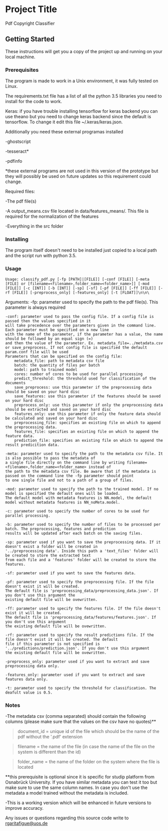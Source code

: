# Project Title

Pdf Copyright Classifier

## Getting Started

These instructions will get you a copy of the project up and running on your local machine.

### Prerequisites

The program is made to work in a Unix environment, it was fully tested on Linux.

The requirements.txt file has a list of all the python 3.5 libraries you need to install for the 
code to work.

Keras: if you have trouble installing tensorflow for keras backend you can use theano but you need to change keras 
backend since the default is tensorflow. To change it edit this file ~/.keras/keras.json.

Additionally you need these external programas installed 

-ghostscript

-tesseract*

-pdfinfo

*these external programs are not used in this version of the prototype but they will possibly be used on future updates so this requirement could change.

Required files:

-The pdf file(s)

-A output_means.csv file located in data/features_means/. This file is required for the normalization of the features

-Everything in the src folder

### Installing

The program itself doesn't need to be installed just copied to a local path and the script run with python 3.5.

### Usage
```
Usage: classify_pdf.py [-fp [PATH]|[FILE]] [-conf [FILE]] [-meta [FILE] or [filename=<filename>,folder_name=<folder_name>]] [-mod [FILE]] [-c [INT]] [-b [INT]] [-sp] [-sf] [-pf [FILE]] [-ff [FILE]] [-rf [FILE]] [-preprocess_only] [-features_only] [-t [FLOAT]]\n\n\
```
Arguments:
    -fp: parameter used to specify the path to the pdf file(s). This parameter is always required
    
    -conf: parameter used to pass the config file. If a config file is passed then the values specified in it
    will take precedence over the parameters given in the command line. Each parameter must be specified on a new line
    with the name of the parameter, if the parameter has a value, the name should be followed by an equal sign (=)
    and then the value of the parameter. Ex. metadata_file=../metadata.csv or save_preprocess. If not config file is specified the default param.conf file will be used 
    Parameters that can be specified on the config file:
        metadata_file: path to metadata csv file
        batch: the quantity of files per batch
        model: path to trained model
        cores: number of cores to be used for parallel processing
        predict_threshold: the threshold used for classification of the documents
        save_preprocess: use this parameter if the preprocessing data should be saved on your hard disc
        save_features: use this parameter if the features should be saved on your hard disc
        preprocess_only: use this parameter if only the preprocessing data should be extracted and saved on your hard disc
        features_only: use this parameter if only the feature data should be calculated and saved on your hard disc
        preprocessing_file: specifies an existing file on which to append the preprocessing data.
        features_file: specifies an existing file on which to append the feature data.
        prediction_file: specifies an existing file on which to append the result predicition data.
    
    -meta: parameter used to specify the path to the metadata csv file. It is also possible to pass the metadata of 
    a single file directly on the command line by writing filename=<filename>,folder_name=<folder_name> instead of
    the path to the metadata csv file. Be aware that if the metadata is passed on the command line the -fp parameter should point
    to one single file and not to a path of a group of files.
    
    -mod: parameter used to specify the path to the trained model. If no model is specified the default ones will be loaded.
    The default model with metadata features is NN.model, the default model without metadata features is NN_noMeta.model.
    
    -c: parameter used to specify the number of cores to be used for parallel processing. 
    
    -b: parameter used to specify the number of files to be processed per batch. The preprocessing, features and prediction
    results will be updated after each batch on the saving files.
    
    -sp: parameter used if you want to save the preprocessing data. If it doesn't exist a folder will be created in
    '../preprocessing data'. Inside this path a 'text_files' folder will be created to store the extracted text 
    from each file and a 'features' folder will be created to store the features.
    
    -sf: parameter used if you want to save the features data.
    
    -pf: parameter used to specify the preprocessing file. If the file doesn't exist it will be created.
    The default file is 'preprocessing_data/preprocessing_data.json'. If you don't use this argument the 
    existing default file will be ovewritten.
    
    -ff: parameter used to specify the features file. If the file doesn't exist it will be created.
    The default file is 'preprocessing_data/features/features.json'. If you don't use this argument
    the existing default file will be ovewritten.
    
    -rf: parameter used to specify the result predictions file. If the file doesn't exist it will be created. The default
    file if this parameter is not specified is '../predictions/prediction.json'. If you don't use this argument
    the existing default file will be ovewritten.
    
    -preprocess_only: parameter used if you want to extract and save preprocessing data only.
    
    -features_only: parameter used if you want to extract and save features data only.
    
    -t: parameter used to specify the threshold for classification. The deafult value is 0.5.

### Notes

-The metadata csv (comma separated) should contain the following columns (please make sure that the values on the csv have no quotes)**

>document_id = unique id of the file which should be the name of the pdf without the '.pdf' extension

>filename = the name of the file (in case the name of the file on the system is different than the id)

>folder_name = the name of the folder on the system where the file is located

**this prerequisite is optional since it is specific for studip platform from Osnabrück University. If you have similar metadata you can test it too but make sure to use the same column names. In case you don't use the metadata a model trained without the metadata is included.

-This is a working version which will be enhanced in future versions to improve accuracy.

Any issues or questions regarding this source code write to rgaritafigue@uos.de 
